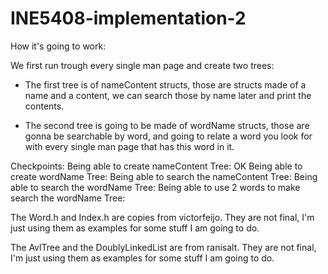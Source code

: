 # INE5408-implementation-2

How it's going to work:

We first run trough every single man page and create two trees:
  - The first tree is of nameContent structs, those are structs made of a name and a content, we can search those
    by name later and print the contents.

  - The second tree is going to be made of wordName structs, those are gonna be searchable by word, and going to
    relate a word you look for with every single man page that has this word in it.


Checkpoints:
    Being able to create nameContent Tree: OK
    Being able to create wordName Tree:
    Being able to search the nameContent Tree:
    Being able to search the wordName Tree:
    Being able to use 2 words to make search the wordName Tree:
    
  
The Word.h and Index.h are copies from victorfeijo. They are not final, I'm just using them as examples for some stuff I am going to do.

The AvlTree and the DoublyLinkedList are from ranisalt. They are not final, I'm just using them as examples for some stuff I am going to do.
